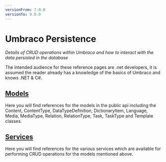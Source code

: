 ```yaml
---
versionFrom: 7.0.0
versionTo: 9.0.0
---
```


# Umbraco Persistence

_Details of CRUD operations within Umbraco and how to interact with the data persisted in the database_

The intended audience for these reference pages are .net developers, it is assumed the reader already has a knowledge of the basics of Umbraco and knows .NET & C#.

## [Models](Models/index.md)
Here you will find references for the models in the public api including the Content, ContentType, DataTypeDefinition, DictionaryItem, Language, Media, MediaType, Relation, RelationType, Task, TaskType and Template classes.

## [Services](Services/index.md)
Here you will find references for the various services which are available for performing CRUD operations for the models mentioned above.
